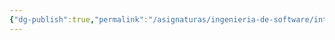 ```yaml
---
{"dg-publish":true,"permalink":"/asignaturas/ingenieria-de-software/introduccion-al-desarrollo-de-software/conceptos-basicos/"}
---
```


